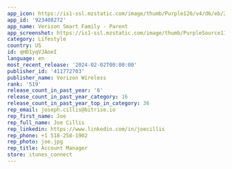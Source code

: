 ```yaml
---
app_icon: https://is1-ssl.mzstatic.com/image/thumb/Purple126/v4/d6/eb/2f/d6eb2f36-053e-6eb8-1dc7-f9cb1dfc1929/AppIcon-0-1x_U007emarketing-0-6-0-85-220-0.png/1024x1024bb.png
app_id: '923408272'
app_name: Verizon Smart Family - Parent
app_screenshot: https://is1-ssl.mzstatic.com/image/thumb/PurpleSource116/v4/c6/35/ad/c635adcf-c6ed-d68c-af7a-6b0b4c6eb73b/bdd8a5c4-745f-4b55-91cb-2ddf76af5fc6_iPhone__U00286.5__U0029_v2__U00288_U0029.jpg/1242x2688bb.png
category: Lifestyle
country: US
id: qHD1yqVJAoeI
language: en
most_recent_release: '2024-02-02T00:00:00'
publisher_id: '411772703'
publisher_name: Verizon Wireless
rank: '519'
release_count_in_past_year: '6'
release_count_in_past_year_category: 16
release_count_in_past_year_top_in_category: 36
rep_email: joseph.cillis@bitrise.io
rep_first_name: Joe
rep_full_name: Joe Cillis
rep_linkedin: https://www.linkedin.com/in/joecillis
rep_phone: +1 518-258-1902
rep_photo: joe.jpg
rep_title: Account Manager
store: itunes_connect
---
```

